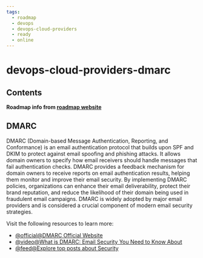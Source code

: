 ```yaml
---
tags:
  - roadmap
  - devops
  - devops-cloud-providers
  - ready
  - online
---
```


# devops-cloud-providers-dmarc

## Contents

__Roadmap info from [roadmap website](https://roadmap.sh/devops/dmarc@5vUKHuItQfkarp7LtACvX)__

## DMARC

DMARC (Domain-based Message Authentication, Reporting, and Conformance) is an email authentication protocol that builds upon SPF and DKIM to protect against email spoofing and phishing attacks. It allows domain owners to specify how email receivers should handle messages that fail authentication checks. DMARC provides a feedback mechanism for domain owners to receive reports on email authentication results, helping them monitor and improve their email security. By implementing DMARC policies, organizations can enhance their email deliverability, protect their brand reputation, and reduce the likelihood of their domain being used in fraudulent email campaigns. DMARC is widely adopted by major email providers and is considered a crucial component of modern email security strategies.

Visit the following resources to learn more:

* [@official@DMARC Official Website](https://dmarc.org/)
* [@video@What is DMARC: Email Security You Need to Know About](https://www.youtube.com/watch?v=zLxJLKf-ua8)
* [@feed@Explore top posts about Security](https://app.daily.dev/tags/security?ref=roadmapsh)
